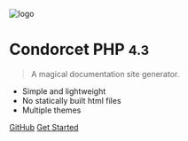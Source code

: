 ![logo](https://raw.githubusercontent.com/julien-boudry/Condorcet/master/Assets/Logos/condorcet-logo.png  ':size=25%')

# Condorcet PHP <small>4.3</small>

> A magical documentation site generator.

- Simple and lightweight
- No statically built html files
- Multiple themes

[GitHub](https://github.com/julien-boudry/Condorcet)
[Get Started](#README)